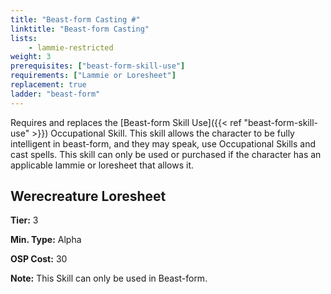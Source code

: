 ```yaml
---
title: "Beast-form Casting #"
linktitle: "Beast-form Casting"
lists:
    - lammie-restricted
weight: 3
prerequisites: ["beast-form-skill-use"]
requirements: ["Lammie or Loresheet"]
replacement: true
ladder: "beast-form"
---
```

Requires and replaces the [Beast-form Skill Use]({{< ref "beast-form-skill-use" >}}) Occupational Skill. This skill allows the character to be fully intelligent in beast-form, and they may speak, use Occupational Skills and cast spells. This skill can only be used or purchased if the character has an applicable lammie or loresheet that allows it.


## Werecreature Loresheet

**Tier:** 3

**Min. Type:** Alpha

**OSP Cost:** 30

**Note:** This Skill can only be used in Beast-form.